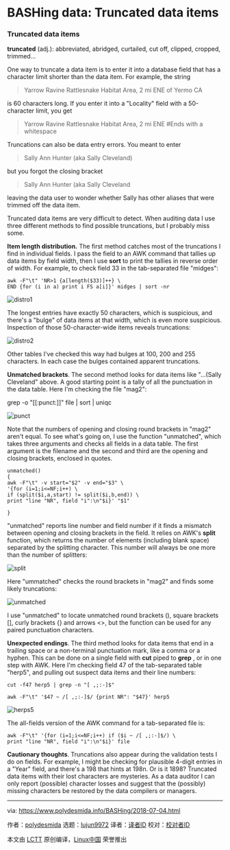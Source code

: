 BASHing data: Truncated data items
======
### Truncated data items

**truncated** (adj.): abbreviated, abridged, curtailed, cut off, clipped, cropped, trimmed...

One way to truncate a data item is to enter it into a database field that has a character limit shorter than the data item. For example, the string

>Yarrow Ravine Rattlesnake Habitat Area, 2 mi ENE of Yermo CA

is 60 characters long. If you enter it into a "Locality" field with a 50-character limit, you get

>Yarrow Ravine Rattlesnake Habitat Area, 2 mi ENE #Ends with a whitespace

Truncations can also be data entry errors. You meant to enter

>Sally Ann Hunter (aka Sally Cleveland)

but you forgot the closing bracket

>Sally Ann Hunter (aka Sally Cleveland

leaving the data user to wonder whether Sally has other aliases that were trimmed off the data item.

Truncated data items are very difficult to detect. When auditing data I use three different methods to find possible truncations, but I probably miss some.

**Item length distribution.** The first method catches most of the truncations I find in individual fields. I pass the field to an AWK command that tallies up data items by field width, then I use **sort** to print the tallies in reverse order of width. For example, to check field 33 in the tab-separated file  "midges":

```
awk -F"\t" 'NR>1 {a[length($33)]++} \
END {for (i in a) print i FS a[i]}' midges | sort -nr
```

![distro1][1]

The longest entries have exactly 50 characters, which is suspicious, and there's a "bulge" of data items at that width, which is even more suspicious. Inspection of those 50-character-wide items reveals truncations:

![distro2][2]

Other tables I've checked this way had bulges at 100, 200 and 255 characters. In each case the bulges contained apparent truncations.

**Unmatched brackets**. The second method looks for data items like  "...(Sally Cleveland" above. A good starting point is a tally of all the punctuation in the data table. Here I'm checking the file "mag2":

grep -o "[[:punct:]]" file | sort | uniqc

![punct][3]

Note that the numbers of opening and closing round brackets in "mag2" aren't equal. To see what's going on, I use the function "unmatched", which takes three arguments and checks all fields in a data table. The first argument is the filename and the second and third are the opening and closing brackets, enclosed in quotes.

```
unmatched()
{
awk -F"\t" -v start="$2" -v end="$3" \
'{for (i=1;i<=NF;i++) \
if (split($i,a,start) != split($i,b,end)) \
print "line "NR", field "i":\n"$i}' "$1"

}
```

"unmatched" reports line number and field number if it finds a mismatch between opening and closing brackets in the field. It relies on AWK's **split** function, which returns the number of elements (including blank space) separated by the splitting character. This number will always be one more than the number of splitters:

![split][4]

Here "ummatched" checks the round brackets in "mag2" and finds some likely truncations:

![unmatched][5]

I use "unmatched" to locate unmatched round brackets (), square brackets [], curly brackets {} and arrows <>, but the function can be used for any paired punctuation characters.

**Unexpected endings**. The third method looks for data items that end in a trailing space or a non-terminal punctuation mark, like a comma or a hyphen. This can be done on a single field with **cut** piped to **grep** , or in one step with AWK. Here I'm checking field 47 of the tab-separated table "herp5", and pulling out suspect data items and their line numbers:

```
cut -f47 herp5 | grep -n "[ ,;:-]$"

awk -F"\t" '$47 ~ /[ ,;:-]$/ {print NR": "$47}' herp5
```

![herps5][6]

The all-fields version of the AWK command for a tab-separated file is:

```
awk -F"\t" '{for (i=1;i<=NF;i++) if ($i ~ /[ ,;:-]$/) \
print "line "NR", field "i":\n"$i}' file
```

**Cautionary thoughts**. Truncations also appear during the validation tests I do on fields. For example, I might be checking for plausible 4-digit entries in a  "Year" field, and there's a 198 that hints at 198n. Or is it 1898? Truncated data items with their lost characters are mysteries. As a data auditor I can only report (possible) character losses and suggest that the (possibly) missing characters be restored by the data compilers or managers.

--------------------------------------------------------------------------------

via: https://www.polydesmida.info/BASHing/2018-07-04.html

作者：[polydesmida][a]
选题：[lujun9972](https://github.com/lujun9972)
译者：[译者ID](https://github.com/译者ID)
校对：[校对者ID](https://github.com/校对者ID)

本文由 [LCTT](https://github.com/LCTT/TranslateProject) 原创编译，[Linux中国](https://linux.cn/) 荣誉推出

[a]:https://www.polydesmida.info/
[1]:https://www.polydesmida.info/BASHing/img1/2018-07-04_1.png
[2]:https://www.polydesmida.info/BASHing/img1/2018-07-04_2.png
[3]:https://www.polydesmida.info/BASHing/img1/2018-07-04_3.png
[4]:https://www.polydesmida.info/BASHing/img1/2018-07-04_4.png
[5]:https://www.polydesmida.info/BASHing/img1/2018-07-04_5.png
[6]:https://www.polydesmida.info/BASHing/img1/2018-07-04_6.png
